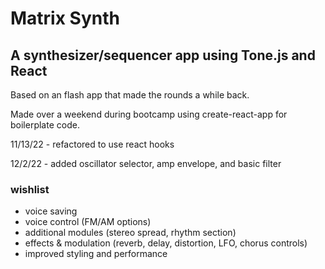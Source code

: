 # Matrix Synth

## A synthesizer/sequencer app using Tone.js and React

Based on an flash app that made the rounds a while back.

Made over a weekend during bootcamp using create-react-app for boilerplate code.

11/13/22 - refactored to use react hooks 

12/2/22 - added oscillator selector, amp envelope, and basic filter

###  wishlist
- voice saving
- voice control (FM/AM options)
- additional modules (stereo spread, rhythm section)
- effects & modulation (reverb, delay, distortion, LFO, chorus controls)
- improved styling and performance 


